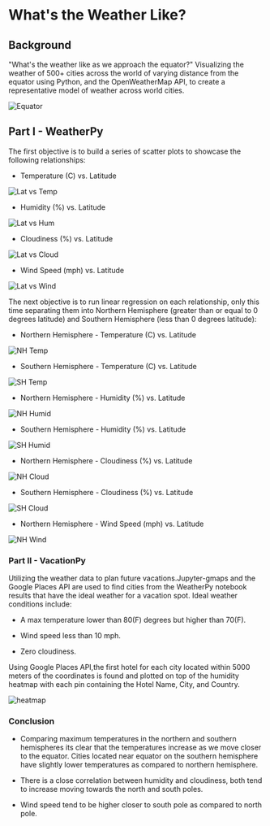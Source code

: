 # What's the Weather Like?

## Background
"What's the weather like as we approach the equator?"
Visualizing the weather of 500+ cities across the world of varying distance from the equator using Python, and the OpenWeatherMap API, to create a representative model of weather across world cities.

![Equator](Images/equatorsign.png)


## Part I - WeatherPy

The first objective is to build a series of scatter plots to showcase the following relationships:

* Temperature (C) vs. Latitude

![Lat vs Temp](Images/Lat_Temp.png)

* Humidity (%) vs. Latitude

![Lat vs Hum](Images/Lat_Humid.png)

* Cloudiness (%) vs. Latitude

![Lat vs Cloud](Images/Lat_Cloud.png)


* Wind Speed (mph) vs. Latitude

![Lat vs Wind](Images/Lat_Wind.png)

The next objective is to run linear regression on each relationship, only this time separating them into Northern Hemisphere (greater than or equal to 0 degrees latitude) and Southern Hemisphere (less than 0 degrees latitude):

* Northern Hemisphere - Temperature (C) vs. Latitude

![NH Temp](Images/NH_lat_vs_temp.png)

* Southern Hemisphere - Temperature (C) vs. Latitude

![SH Temp](Images/SH_lat_vs_temp.png)

* Northern Hemisphere - Humidity (%) vs. Latitude

![NH Humid](Images/NH_lat_vs_humid.png)

* Southern Hemisphere - Humidity (%) vs. Latitude

![SH Humid](Images/SH_lat_vs_humid.png)

* Northern Hemisphere - Cloudiness (%) vs. Latitude

![NH Cloud](Images/NH_lat_vs_cloudiness.png)

* Southern Hemisphere - Cloudiness (%) vs. Latitude

![SH Cloud](Images/SH_lat_vs_cloudiness.png)

* Northern Hemisphere - Wind Speed (mph) vs. Latitude

![NH Wind](Images/NH_lat_vs_wind.png)


### Part II - VacationPy

Utilizing the weather data to plan future vacations.Jupyter-gmaps and the Google Places API are used to find cities from the WeatherPy notebook results that have the ideal weather for a vacation spot. Ideal weather conditions include:

  * A max temperature lower than 80(F) degrees but higher than 70(F).
  
  * Wind speed less than 10 mph.
  
  * Zero cloudiness.
  
Using Google Places API,the first hotel for each city located within 5000 meters of the coordinates is found and plotted on top of the humidity heatmap with each pin containing the Hotel Name, City, and Country.


  ![heatmap](Images/heatmap.png)
  


### Conclusion

* Comparing maximum temperatures in the northern and southern hemispheres its clear that the temperatures increase as we move closer to the equator. Cities located near equator on the southern hemisphere have slightly lower temperatures as compared to northern hemisphere.

* There is a close correlation between humidity and cloudiness, both tend to increase moving towards the north and south poles.

* Wind speed tend to be higher closer to south pole as compared to north pole.





